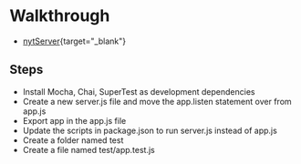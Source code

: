 <div class="row">
<div class="cell-1">

# Walkthrough

* [nytServer](https://github.com/rich-at-thinkful/nyt-server){target="_blank"}

</div>
<div class="cell-4">

## Steps

<div class="smaller">

* Install Mocha, Chai, SuperTest as development dependencies
* Create a new server.js file and move the app.listen statement over from app.js
* Export app in the app.js file
* Update the scripts in package.json to run server.js instead of app.js
* Create a folder named test
* Create a file named test/app.test.js

</div>

</div>

</div>